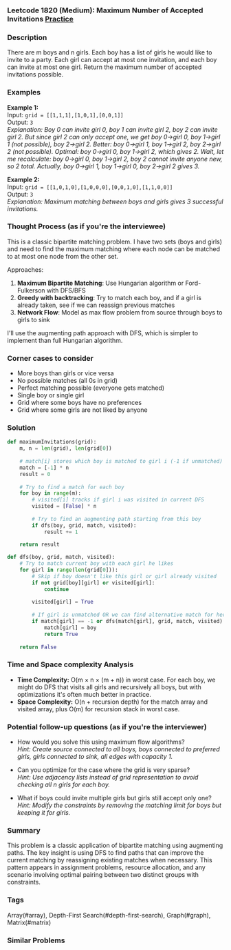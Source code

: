 ### Leetcode 1820 (Medium): Maximum Number of Accepted Invitations [Practice](https://leetcode.com/problems/maximum-number-of-accepted-invitations)

### Description  
There are m boys and n girls. Each boy has a list of girls he would like to invite to a party. Each girl can accept at most one invitation, and each boy can invite at most one girl. Return the maximum number of accepted invitations possible.

### Examples  

**Example 1:**  
Input: `grid = [[1,1,1],[1,0,1],[0,0,1]]`  
Output: `3`  
*Explanation: Boy 0 can invite girl 0, boy 1 can invite girl 2, boy 2 can invite girl 2. But since girl 2 can only accept one, we get boy 0→girl 0, boy 1→girl 1 (not possible), boy 2→girl 2. Better: boy 0→girl 1, boy 1→girl 2, boy 2→girl 2 (not possible). Optimal: boy 0→girl 0, boy 1→girl 2, which gives 2. Wait, let me recalculate: boy 0→girl 0, boy 1→girl 2, boy 2 cannot invite anyone new, so 2 total. Actually, boy 0→girl 1, boy 1→girl 0, boy 2→girl 2 gives 3.*

**Example 2:**  
Input: `grid = [[1,0,1,0],[1,0,0,0],[0,0,1,0],[1,1,0,0]]`  
Output: `3`  
*Explanation: Maximum matching between boys and girls gives 3 successful invitations.*

### Thought Process (as if you're the interviewee)  
This is a classic bipartite matching problem. I have two sets (boys and girls) and need to find the maximum matching where each node can be matched to at most one node from the other set.

Approaches:
1. **Maximum Bipartite Matching**: Use Hungarian algorithm or Ford-Fulkerson with DFS/BFS
2. **Greedy with backtracking**: Try to match each boy, and if a girl is already taken, see if we can reassign previous matches
3. **Network Flow**: Model as max flow problem from source through boys to girls to sink

I'll use the augmenting path approach with DFS, which is simpler to implement than full Hungarian algorithm.

### Corner cases to consider  
- More boys than girls or vice versa
- No possible matches (all 0s in grid)
- Perfect matching possible (everyone gets matched)
- Single boy or single girl
- Grid where some boys have no preferences
- Grid where some girls are not liked by anyone

### Solution

```python
def maximumInvitations(grid):
    m, n = len(grid), len(grid[0])
    
    # match[i] stores which boy is matched to girl i (-1 if unmatched)
    match = [-1] * n
    result = 0
    
    # Try to find a match for each boy
    for boy in range(m):
        # visited[i] tracks if girl i was visited in current DFS
        visited = [False] * n
        
        # Try to find an augmenting path starting from this boy
        if dfs(boy, grid, match, visited):
            result += 1
    
    return result

def dfs(boy, grid, match, visited):
    # Try to match current boy with each girl he likes
    for girl in range(len(grid[0])):
        # Skip if boy doesn't like this girl or girl already visited
        if not grid[boy][girl] or visited[girl]:
            continue
        
        visited[girl] = True
        
        # If girl is unmatched OR we can find alternative match for her current boy
        if match[girl] == -1 or dfs(match[girl], grid, match, visited):
            match[girl] = boy
            return True
    
    return False
```

### Time and Space complexity Analysis  

- **Time Complexity:** O(m × n × (m + n)) in worst case. For each boy, we might do DFS that visits all girls and recursively all boys, but with optimizations it's often much better in practice.
- **Space Complexity:** O(n + recursion depth) for the match array and visited array, plus O(m) for recursion stack in worst case.

### Potential follow-up questions (as if you're the interviewer)  

- How would you solve this using maximum flow algorithms?  
  *Hint: Create source connected to all boys, boys connected to preferred girls, girls connected to sink, all edges with capacity 1.*

- Can you optimize for the case where the grid is very sparse?  
  *Hint: Use adjacency lists instead of grid representation to avoid checking all n girls for each boy.*

- What if boys could invite multiple girls but girls still accept only one?  
  *Hint: Modify the constraints by removing the matching limit for boys but keeping it for girls.*

### Summary
This problem is a classic application of bipartite matching using augmenting paths. The key insight is using DFS to find paths that can improve the current matching by reassigning existing matches when necessary. This pattern appears in assignment problems, resource allocation, and any scenario involving optimal pairing between two distinct groups with constraints.

### Tags
Array(#array), Depth-First Search(#depth-first-search), Graph(#graph), Matrix(#matrix)

### Similar Problems
